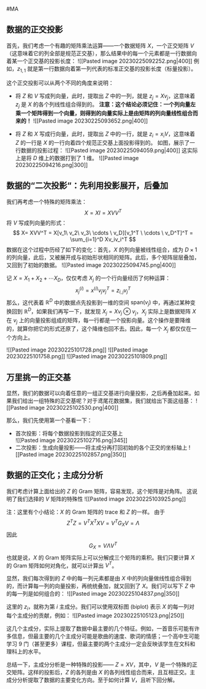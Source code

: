 #MA 

## 数据的正交投影
首先，我们考虑一个有趣的矩阵乘法运算——一个数据矩阵 $X$，一个正交矩阵 $V$（这意味着它的列全部是规范正交基），那么结果中的每一个元素都是一行数据向着某一个正交基的投影长度：
![[Pasted image 20230225092252.png|400]]
例如，$z_{1, 1}$ 就是第一行数据向着第一列代表的标准正交基的投影长度（标量投影）。

这个正交投影可以从两个不同的角度来说明：
- 将 $Z$ 和 $V$ 写成列向量，此时，提取出 $Z$ 中的一列，就是 $z_j = Xv_j$，这意味着 $z_j$ 是 $X$ 的各个列线性组合得到的。
**注意：这个结论必须记住：一个列向量左乘一个矩阵得到一个向量，则得到的向量实际上是由矩阵的列向量线性组合而来的！**
![[Pasted image 20230225093652.png|400]]

- 将 $Z$ 和 $X$ 写成行向量，此时，提取出 $Z$ 中的一行，就是 $z_i = x_iV$，这意味着 $Z$ 的一行是 $X$ 的一行向着四个规范正交基上面投影得到的。
如图，展示了一行数据的投影过程：
![[Pasted image 20230225094059.png|400]]
这实际上是将 $D$ 维上的数据打到了 1 维。
![[Pasted image 20230225094216.png|300]]

## 数据的“二次投影“：先利用投影展开，后叠加
我们再考虑一个特殊的矩阵乘法：
$$
X = XI = XVV^T
$$
将 $V$ 写成列向量的形式：
$$
X= XVV^T = X[v_1\ v_2\ v_3\ \cdots \ v_D][v_1^T \ \cdots \ v_D^T]^T = \sum_{i=1}^D Xv_iv_i^T
$$
数据在这个过程中历经了如下的变化：首先，$X$ 的列向量被线性组合，成为 $D\times 1$ 的列向量，此后，又被展开成与初始形状相同的矩阵。此后，多个矩阵层层叠加，又回到了初始的数据。
![[Pasted image 20230225094745.png|400]]

记 $X =X_1+X_2+\cdots X_D$，仅仅考虑 $X_j$ 的一个行向量经历了何种运算：
$$
x_j^{(i)} = x^{(i)}v_jv_j^T = z_{i,j}v_j^T
$$
那么，这代表着 $\mathbb R^D$ 中的数据点先投影到一维的空间 $\mathrm{span}(v_j)$ 中，再通过某种变换回到 $\mathbb R^D$，如果我们再写一下，就发现 $X_j = Xv_j \otimes v_j$，$X_j$ 实际上是数据矩阵 $X$ 在 $v_j$ 上的向量投影组成的矩阵，每一行都是一个投影向量。这个操作是要降维的，就算你把它的形式还原了，这个降维也回不去。因此，每一个 $X_j$ 都仅仅在一个方向上。

![[Pasted image 20230225101728.png]]
![[Pasted image 20230225101758.png]]
![[Pasted image 20230225101809.png]]

## 万里挑一的正交基
显然，我们的数据可以向着任意的一组正交基进行向量投影，之后再叠加起来。如果我们给出一组特殊的正交基呢？对于鸢尾花数据集，我们就给出下面这组基：
![[Pasted image 20230225102530.png|400]]

那么，我们先使用第一个基看一下：
- 首次投影：将每个数据投影到指定的正交基上   
![[Pasted image 20230225102716.png|345]]
- 二次投影：生成向量投影——将主成分再打回初始的各个正交的坐标轴上
 ![[Pasted image 20230225102857.png|350]]
## 数据的正交化；主成分分析
我们考虑计算上面给出的 $Z$ 的 Gram 矩阵，容易发现，这个矩阵是对角阵。 这说明了我们选择的 $V$ 矩阵的特殊性
![[Pasted image 20230225103925.png]]

注：这里有个小结论：$X$ 的 Gram 矩阵的 trace 和 $Z$ 的一样。
由于
$$
Z^TZ = V^TX^TXV = V^TG_XV = \Lambda
$$
因此
$$
G_X = V\Lambda V^T
$$
也就是说，$X$ 的 Gram 矩阵实际上可以分解成三个矩阵的乘积。我们只要计算 $X$ 的 Gram 矩阵如何对角化，就可以计算出 $V^T$。

显然，我们每次得到的 $Z$ 中的每一列元素都是由 $X$ 中的列向量做线性组合得到的，而计算每一列的向量投影，再统统叠加，就又回到了 $X$。我们可以写下 $Z$ 中的每一列是如何组合的：
![[Pasted image 20230225104837.png|350]]

这里的 $z_i$，就称为第 $i$ 主成分。我们可以使用双标图 (biplot) 表示 $X$ 的每一列对每个主成分的贡献，例如：
![[Pasted image 20230225105123.png|250]]

这几个主成分，实际上提取了数据中最主要的几个特征。例如，一首音乐可能有许多信息，但最主要的几个主成分可能是歌曲的速度、歌词的情感；一个高中生可能学习 9 门（甚至更多）课程，但最主要的两个主成分一定会反映该学生在文科和理科上的水平。

总结一下，主成分分析是一种特殊的投影—— $Z = XV$，其中，$V$ 是一个特殊的正交矩阵。这样的投影后，$Z$ 的各列是由 $X$ 的各列线性组合而来，且互相正交。主成分分析提取了数据的主要变化方向。至于如何计算 $V$，且听下回分解。







